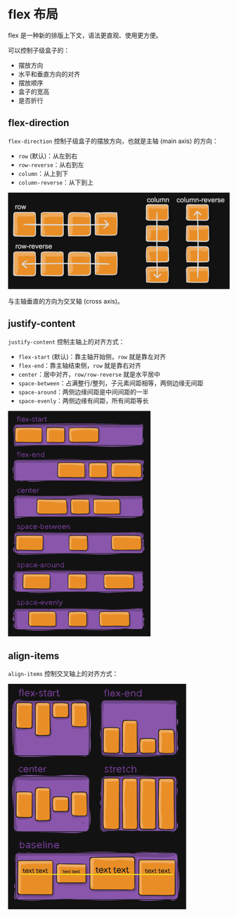 # flex 布局

flex 是一种新的排版上下文，语法更直观、使用更方便。

可以控制子级盒子的：
- 摆放方向
- 水平和垂直方向的对齐
- 摆放顺序
- 盒子的宽高
- 是否折行

## flex-direction

`flex-direction` 控制子级盒子的摆放方向，也就是主轴 (main axis) 的方向：
- `row` (默认)：从左到右
- `row-reverse`：从右到左
- `column`：从上到下
- `column-reverse`：从下到上

![](assets/flex-direction.png)

与主轴垂直的方向为交叉轴 (cross axis)。

## justify-content

`justify-content` 控制主轴上的对齐方式：
- `flex-start` (默认)：靠主轴开始侧，`row` 就是靠左对齐
- `flex-end`：靠主轴结束侧，`row` 就是靠右对齐
- `center`：居中对齐，`row/row-reverse` 就是水平居中
- `space-between`：占满整行/整列，子元素间距相等，两侧边缘无间距
- `space-around`：两侧边缘间距是中间间距的一半
- `space-evenly`：两侧边缘有间距，所有间距等长

<img src="./assets/justify-content.png" style="zoom: 50%" />

## align-items

`align-items` 控制交叉轴上的对齐方式：

<img src="./assets/align-items.png" style="zoom: 50%" />